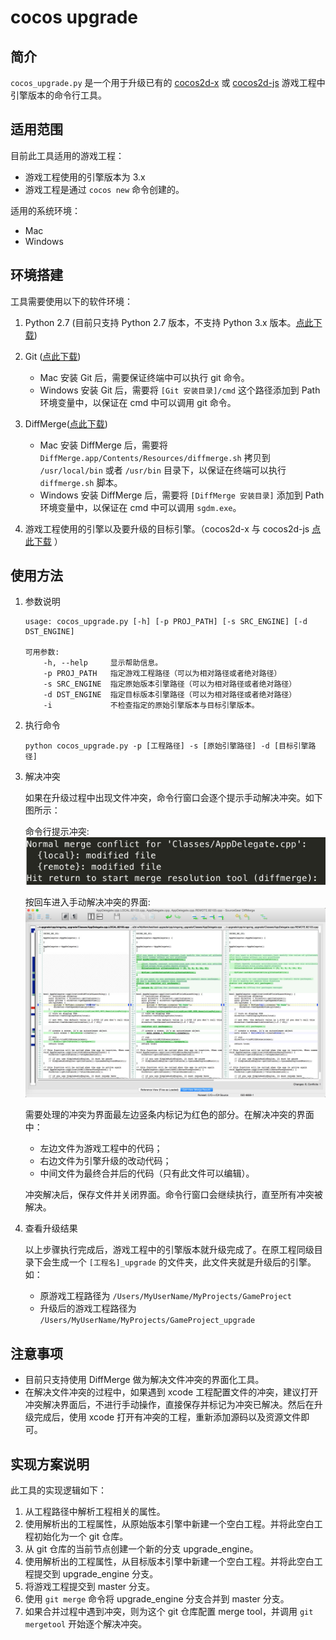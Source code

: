 # cocos upgrade

## 简介

`cocos_upgrade.py` 是一个用于升级已有的 [cocos2d-x](https://github.com/cocos2d/cocos2d-x) 或 [cocos2d-js](https://github.com/cocos2d/cocos2d-js) 游戏工程中引擎版本的命令行工具。

## 适用范围

目前此工具适用的游戏工程：

* 游戏工程使用的引擎版本为 3.x
* 游戏工程是通过 `cocos new` 命令创建的。

适用的系统环境：

* Mac
* Windows

## 环境搭建

工具需要使用以下的软件环境：

1. Python 2.7 (目前只支持 Python 2.7 版本，不支持 Python 3.x 版本。[点此下载](https://www.python.org/downloads/))
2. Git ([点此下载](http://git-scm.com/downloads))

	* Mac 安装 Git 后，需要保证终端中可以执行 git 命令。
	* Windows 安装 Git 后，需要将 `[Git 安装目录]/cmd` 这个路径添加到 Path 环境变量中，以保证在 cmd 中可以调用 git 命令。

3. DiffMerge([点此下载](https://sourcegear.com/diffmerge/downloads.php))

	* Mac 安装 DiffMerge 后，需要将 `DiffMerge.app/Contents/Resources/diffmerge.sh` 拷贝到 `/usr/local/bin` 或者 `/usr/bin` 目录下，以保证在终端可以执行 `diffmerge.sh` 脚本。
	* Windows 安装 DiffMerge 后，需要将 `[DiffMerge 安装目录]` 添加到 Path 环境变量中，以保证在 cmd 中可以调用 `sgdm.exe`。

4. 游戏工程使用的引擎以及要升级的目标引擎。（cocos2d-x 与 cocos2d-js [点此下载](http://www.cocos2d-x.org/download) ）

## 使用方法

1. 参数说明
	
	```
	usage: cocos_upgrade.py [-h] [-p PROJ_PATH] [-s SRC_ENGINE] [-d DST_ENGINE]

	可用参数:
  		-h, --help     显示帮助信息。
  		-p PROJ_PATH   指定游戏工程路径（可以为相对路径或者绝对路径）
  		-s SRC_ENGINE  指定原始版本引擎路径（可以为相对路径或者绝对路径）
  		-d DST_ENGINE  指定目标版本引擎路径（可以为相对路径或者绝对路径）
  		-i             不检查指定的原始引擎版本与目标引擎版本。
	```

2. 执行命令

	`python cocos_upgrade.py -p [工程路径] -s [原始引擎路径] -d [目标引擎路径]`

3. 解决冲突

	如果在升级过程中出现文件冲突，命令行窗口会逐个提示手动解决冲突。如下图所示：

	命令行提示冲突:		
	![conflict](docs/conflict.jpg)

	按回车进入手动解决冲突的界面:
	![diffmerge](docs/diffmerge.jpg)
	
	需要处理的冲突为界面最左边竖条内标记为红色的部分。在解决冲突的界面中：

	* 左边文件为游戏工程中的代码；
	* 右边文件为引擎升级的改动代码；
	* 中间文件为最终合并后的代码（只有此文件可以编辑）。
		
	冲突解决后，保存文件并关闭界面。命令行窗口会继续执行，直至所有冲突被解决。

4. 查看升级结果

	以上步骤执行完成后，游戏工程中的引擎版本就升级完成了。在原工程同级目录下会生成一个 `[工程名]_upgrade` 的文件夹，此文件夹就是升级后的引擎。如：
	
	* 原游戏工程路径为 `/Users/MyUserName/MyProjects/GameProject`
	* 升级后的游戏工程路径为 `/Users/MyUserName/MyProjects/GameProject_upgrade`
	
## 注意事项

* 目前只支持使用 DiffMerge 做为解决文件冲突的界面化工具。
* 在解决文件冲突的过程中，如果遇到 xcode 工程配置文件的冲突，建议打开冲突解决界面后，不进行手动操作，直接保存并标记为冲突已解决。然后在升级完成后，使用 xcode 打开有冲突的工程，重新添加源码以及资源文件即可。

## 实现方案说明

此工具的实现逻辑如下：

1. 从工程路径中解析工程相关的属性。
2. 使用解析出的工程属性，从原始版本引擎中新建一个空白工程。并将此空白工程初始化为一个 git 仓库。
3. 从 git 仓库的当前节点创建一个新的分支 upgrade_engine。
4. 使用解析出的工程属性，从目标版本引擎中新建一个空白工程。并将此空白工程提交到 upgrade_engine 分支。
5. 将游戏工程提交到 master 分支。
6. 使用 `git merge` 命令将 upgrade_engine 分支合并到 master 分支。
7. 如果合并过程中遇到冲突，则为这个 git 仓库配置 merge tool，并调用 `git mergetool` 开始逐个解决冲突。
